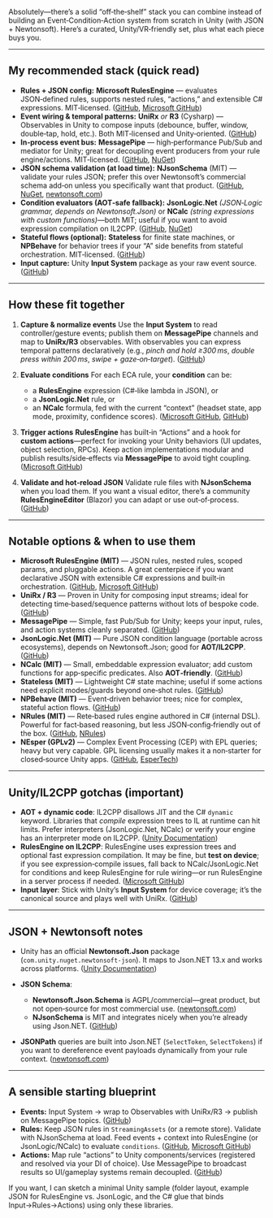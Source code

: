 Absolutely—there’s a solid “off‑the‑shelf” stack you can combine instead of building an Event‑Condition‑Action system from scratch in Unity (with JSON + Newtonsoft). Here’s a curated, Unity/VR‑friendly set, plus what each piece buys you.

---

## My recommended stack (quick read)

* **Rules + JSON config:** **Microsoft RulesEngine** — evaluates JSON‑defined rules, supports nested rules, “actions,” and extensible C# expressions. MIT‑licensed. ([GitHub][1], [Microsoft GitHub][2])
* **Event wiring & temporal patterns:** **UniRx** *or* **R3** (Cysharp) — Observables in Unity to compose inputs (debounce, buffer, window, double‑tap, hold, etc.). Both MIT‑licensed and Unity‑oriented. ([GitHub][3])
* **In‑process event bus:** **MessagePipe** — high‑performance Pub/Sub and mediator for Unity; great for decoupling event producers from your rule engine/actions. MIT‑licensed. ([GitHub][4], [NuGet][5])
* **JSON schema validation (at load time):** **NJsonSchema** (MIT) — validate your rules JSON; prefer this over Newtonsoft’s commercial schema add‑on unless you specifically want that product. ([GitHub][6], [NuGet][7], [newtonsoft.com][8])
* **Condition evaluators (AOT‑safe fallback):** **JsonLogic.Net** *(JSON‑Logic grammar, depends on Newtonsoft.Json)* or **NCalc** *(string expressions with custom functions)*—both MIT; useful if you want to avoid expression compilation on IL2CPP. ([GitHub][9], [NuGet][10])
* **Stateful flows (optional):** **Stateless** for finite state machines, or **NPBehave** for behavior trees if your “A” side benefits from stateful orchestration. MIT‑licensed. ([GitHub][11])
* **Input capture:** Unity **Input System** package as your raw event source. ([GitHub][12])

---

## How these fit together

1. **Capture & normalize events**
   Use the **Input System** to read controller/gesture events; publish them on **MessagePipe** channels and map to **UniRx/R3** observables. With observables you can express temporal patterns declaratively (e.g., *pinch and hold ≥300 ms*, *double press within 200 ms*, *swipe + gaze‑on‑target*). ([GitHub][12])

2. **Evaluate conditions**
   For each ECA rule, your **condition** can be:

   * a **RulesEngine** expression (C#‑like lambda in JSON), or
   * a **JsonLogic.Net** rule, or
   * an **NCalc** formula,
     fed with the current “context” (headset state, app mode, proximity, confidence scores). ([Microsoft GitHub][2], [GitHub][9])

3. **Trigger actions**
   **RulesEngine** has built‑in “Actions” and a hook for **custom actions**—perfect for invoking your Unity behaviors (UI updates, object selection, RPCs). Keep action implementations modular and publish results/side‑effects via **MessagePipe** to avoid tight coupling. ([Microsoft GitHub][2])

4. **Validate and hot‑reload JSON**
   Validate rule files with **NJsonSchema** when you load them. If you want a visual editor, there’s a community **RulesEngineEditor** (Blazor) you can adapt or use out‑of‑process. ([GitHub][6])

---

## Notable options & when to use them

* **Microsoft RulesEngine (MIT)** — JSON rules, nested rules, scoped params, and pluggable actions. A great centerpiece if you want declarative JSON with extensible C# expressions and built‑in orchestration. ([GitHub][1], [Microsoft GitHub][2])
* **UniRx / R3** — Proven in Unity for composing input streams; ideal for detecting time‑based/sequence patterns without lots of bespoke code. ([GitHub][3])
* **MessagePipe** — Simple, fast Pub/Sub for Unity; keeps your input, rules, and action systems cleanly separated. ([GitHub][4])
* **JsonLogic.Net (MIT)** — Pure JSON condition language (portable across ecosystems), depends on Newtonsoft.Json; good for **AOT/IL2CPP**. ([GitHub][9])
* **NCalc (MIT)** — Small, embeddable expression evaluator; add custom functions for app‑specific predicates. Also **AOT‑friendly**. ([GitHub][13])
* **Stateless (MIT)** — Lightweight C# state machine; useful if some actions need explicit modes/guards beyond one‑shot rules. ([GitHub][11])
* **NPBehave (MIT)** — Event‑driven behavior trees; nice for complex, stateful action flows. ([GitHub][14])
* **NRules (MIT)** — Rete‑based rules engine authored in C# (internal DSL). Powerful for fact‑based reasoning, but less JSON‑config‑friendly out of the box. ([GitHub][15], [NRules][16])
* **NEsper (GPLv2)** — Complex Event Processing (CEP) with EPL queries; heavy but very capable. GPL licensing usually makes it a non‑starter for closed‑source Unity apps. ([GitHub][17], [EsperTech][18])

---

## Unity/IL2CPP gotchas (important)

* **AOT + dynamic code**: IL2CPP disallows JIT and the C# `dynamic` keyword. Libraries that *compile* expression trees to IL at runtime can hit limits. Prefer interpreters (JsonLogic.Net, NCalc) or verify your engine has an interpreter mode on IL2CPP. ([Unity Documentation][19])
* **RulesEngine on IL2CPP**: RulesEngine uses expression trees and optional fast expression compilation. It may be fine, but **test on device**; if you see expression‑compile issues, fall back to NCalc/JsonLogic.Net for conditions and keep RulesEngine for rule wiring—or run RulesEngine in a server process if needed. ([Microsoft GitHub][2])
* **Input layer**: Stick with Unity’s **Input System** for device coverage; it’s the canonical source and plays well with UniRx. ([GitHub][12])

---

## JSON + Newtonsoft notes

* Unity has an official **Newtonsoft.Json** package (`com.unity.nuget.newtonsoft-json`). It maps to Json.NET 13.x and works across platforms. ([Unity Documentation][20])
* **JSON Schema**:

  * **Newtonsoft.Json.Schema** is AGPL/commercial—great product, but not open‑source for most commercial use. ([newtonsoft.com][8])
  * **NJsonSchema** is MIT and integrates nicely when you’re already using Json.NET. ([GitHub][6])
* **JSONPath** queries are built into Json.NET (`SelectToken`, `SelectTokens`) if you want to dereference event payloads dynamically from your rule context. ([newtonsoft.com][21])

---

## A sensible starting blueprint

* **Events:** Input System → wrap to Observables with UniRx/R3 → publish on MessagePipe topics. ([GitHub][12])
* **Rules:** Keep JSON rules in `StreamingAssets` (or a remote store). Validate with NJsonSchema at load. Feed events + context into RulesEngine (or JsonLogic/NCalc) to evaluate `conditions`. ([GitHub][6], [Microsoft GitHub][2])
* **Actions:** Map rule “actions” to Unity components/services (registered and resolved via your DI of choice). Use MessagePipe to broadcast results so UI/gameplay systems remain decoupled. ([GitHub][4])

If you want, I can sketch a minimal Unity sample (folder layout, example JSON for RulesEngine vs. JsonLogic, and the C# glue that binds Input→Rules→Actions) using only these libraries.

[1]: https://github.com/microsoft/RulesEngine "GitHub - microsoft/RulesEngine: A fast and reliable .NET Rules Engine with extensive Dynamic expression support"
[2]: https://microsoft.github.io/RulesEngine/ "RulesEngine | A Json based Rules Engine with extensive Dynamic expression support"
[3]: https://github.com/neuecc/UniRx?utm_source=chatgpt.com "GitHub - neuecc/UniRx: Reactive Extensions for Unity"
[4]: https://github.com/Cysharp/MessagePipe?utm_source=chatgpt.com "Cysharp/MessagePipe: High performance in-memory ..."
[5]: https://www.nuget.org/packages/MessagePipe?utm_source=chatgpt.com "MessagePipe 1.8.1"
[6]: https://github.com/RicoSuter/NJsonSchema?utm_source=chatgpt.com "RicoSuter/NJsonSchema: JSON Schema reader, generator ..."
[7]: https://www.nuget.org/packages/NJsonSchema?utm_source=chatgpt.com "NJsonSchema 11.4.0"
[8]: https://www.newtonsoft.com/jsonschema?utm_source=chatgpt.com "Json.NET Schema - Newtonsoft"
[9]: https://github.com/yavuztor/JsonLogic.Net?utm_source=chatgpt.com "yavuztor/JsonLogic.Net"
[10]: https://www.nuget.org/packages/JsonLogic.Net/?utm_source=chatgpt.com "JsonLogic.Net 1.1.11"
[11]: https://github.com/dotnet-state-machine/stateless?utm_source=chatgpt.com "dotnet-state-machine/stateless: A simple library for creating ..."
[12]: https://github.com/Unity-Technologies/InputSystem?utm_source=chatgpt.com "An efficient and versatile input system for Unity."
[13]: https://github.com/ncalc/ncalc?utm_source=chatgpt.com "NCalc is a fast and lightweight expression evaluator library for .NET, designed for flexibility and high performance. It supports a wide range of mathematical and logical operations. - GitHub"
[14]: https://github.com/meniku/NPBehave?utm_source=chatgpt.com "meniku/NPBehave: Event Driven Behavior Trees for Unity 3D"
[15]: https://github.com/NRules/NRules?utm_source=chatgpt.com "NRules/NRules: Rules engine for .NET, based on the Rete ..."
[16]: https://nrules.net/?utm_source=chatgpt.com "NRules: Rules Engine for .NET"
[17]: https://github.com/espertechinc/nesper?utm_source=chatgpt.com "NEsper - Complex Event Processing and ..."
[18]: https://www.espertech.com/esper/nesper-net/?utm_source=chatgpt.com "NEsper for .NET"
[19]: https://docs.unity3d.com/6000.2/Documentation/Manual/scripting-restrictions.html?utm_source=chatgpt.com "Manual: Scripting restrictions"
[20]: https://docs.unity3d.com/Packages/com.unity.nuget.newtonsoft-json%403.0/?utm_source=chatgpt.com "Newtonsoft Json Unity Package"
[21]: https://www.newtonsoft.com/json/help/html/SelectToken.htm?utm_source=chatgpt.com "Querying JSON with SelectToken"
